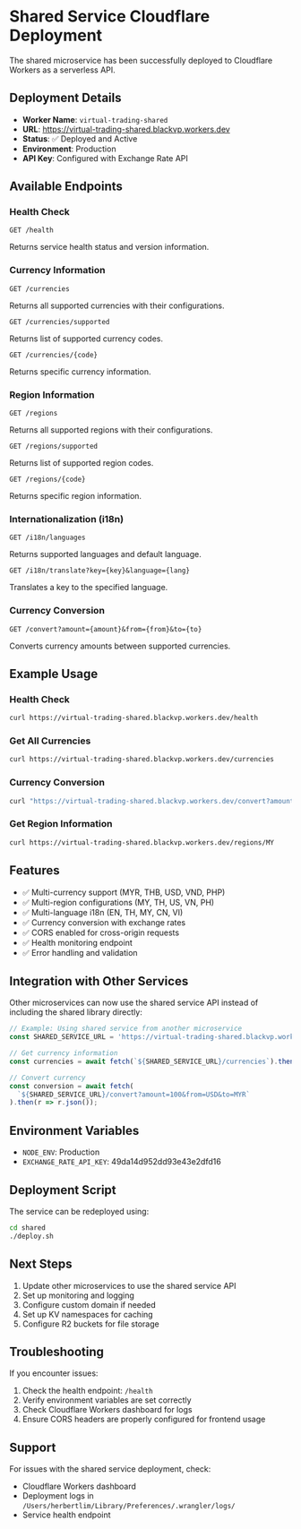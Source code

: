# Shared Service Cloudflare Deployment

The shared microservice has been successfully deployed to Cloudflare Workers as a serverless API.

## Deployment Details

- **Worker Name**: `virtual-trading-shared`
- **URL**: https://virtual-trading-shared.blackvp.workers.dev
- **Status**: ✅ Deployed and Active
- **Environment**: Production
- **API Key**: Configured with Exchange Rate API

## Available Endpoints

### Health Check
```
GET /health
```
Returns service health status and version information.

### Currency Information
```
GET /currencies
```
Returns all supported currencies with their configurations.

```
GET /currencies/supported
```
Returns list of supported currency codes.

```
GET /currencies/{code}
```
Returns specific currency information.

### Region Information
```
GET /regions
```
Returns all supported regions with their configurations.

```
GET /regions/supported
```
Returns list of supported region codes.

```
GET /regions/{code}
```
Returns specific region information.

### Internationalization (i18n)
```
GET /i18n/languages
```
Returns supported languages and default language.

```
GET /i18n/translate?key={key}&language={lang}
```
Translates a key to the specified language.

### Currency Conversion
```
GET /convert?amount={amount}&from={from}&to={to}
```
Converts currency amounts between supported currencies.

## Example Usage

### Health Check
```bash
curl https://virtual-trading-shared.blackvp.workers.dev/health
```

### Get All Currencies
```bash
curl https://virtual-trading-shared.blackvp.workers.dev/currencies
```

### Currency Conversion
```bash
curl "https://virtual-trading-shared.blackvp.workers.dev/convert?amount=100&from=USD&to=MYR"
```

### Get Region Information
```bash
curl https://virtual-trading-shared.blackvp.workers.dev/regions/MY
```

## Features

- ✅ Multi-currency support (MYR, THB, USD, VND, PHP)
- ✅ Multi-region configurations (MY, TH, US, VN, PH)
- ✅ Multi-language i18n (EN, TH, MY, CN, VI)
- ✅ Currency conversion with exchange rates
- ✅ CORS enabled for cross-origin requests
- ✅ Health monitoring endpoint
- ✅ Error handling and validation

## Integration with Other Services

Other microservices can now use the shared service API instead of including the shared library directly:

```javascript
// Example: Using shared service from another microservice
const SHARED_SERVICE_URL = 'https://virtual-trading-shared.blackvp.workers.dev';

// Get currency information
const currencies = await fetch(`${SHARED_SERVICE_URL}/currencies`).then(r => r.json());

// Convert currency
const conversion = await fetch(
  `${SHARED_SERVICE_URL}/convert?amount=100&from=USD&to=MYR`
).then(r => r.json());
```

## Environment Variables

- `NODE_ENV`: Production
- `EXCHANGE_RATE_API_KEY`: 49da14d952dd93e43e2dfd16

## Deployment Script

The service can be redeployed using:
```bash
cd shared
./deploy.sh
```

## Next Steps

1. Update other microservices to use the shared service API
2. Set up monitoring and logging
3. Configure custom domain if needed
4. Set up KV namespaces for caching
5. Configure R2 buckets for file storage

## Troubleshooting

If you encounter issues:

1. Check the health endpoint: `/health`
2. Verify environment variables are set correctly
3. Check Cloudflare Workers dashboard for logs
4. Ensure CORS headers are properly configured for frontend usage

## Support

For issues with the shared service deployment, check:
- Cloudflare Workers dashboard
- Deployment logs in `/Users/herbertlim/Library/Preferences/.wrangler/logs/`
- Service health endpoint
